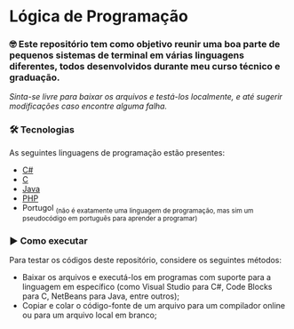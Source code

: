 # Lógica de Programação

### 🤓 Este repositório tem como objetivo reunir uma boa parte de pequenos sistemas de terminal em várias linguagens diferentes, todos desenvolvidos durante meu curso técnico e graduação.

*Sinta-se livre para baixar os arquivos e testá-los localmente, e até sugerir modificações caso encontre alguma falha.*

### 🛠 Tecnologias

As seguintes linguagens de programação estão presentes:

- [C#](https://docs.microsoft.com/pt-br/dotnet/csharp/)
- [C](https://en.cppreference.com/w/c/language)
- [Java](https://www.java.com/pt-BR/)
- [PHP](https://www.php.net/)
- Portugol <sub>(não é exatamente uma linguagem de programação, mas sim um pseudocódigo em português para aprender a programar)</sub>

### ▶ Como executar

Para testar os códigos deste repositório, considere os seguintes métodos:

- Baixar os arquivos e executá-los em programas com suporte para a linguagem em específico (como Visual Studio para C#, Code Blocks para C, NetBeans para Java, entre outros);
- Copiar e colar o código-fonte de um arquivo para um compilador online ou para um arquivo local em branco;
